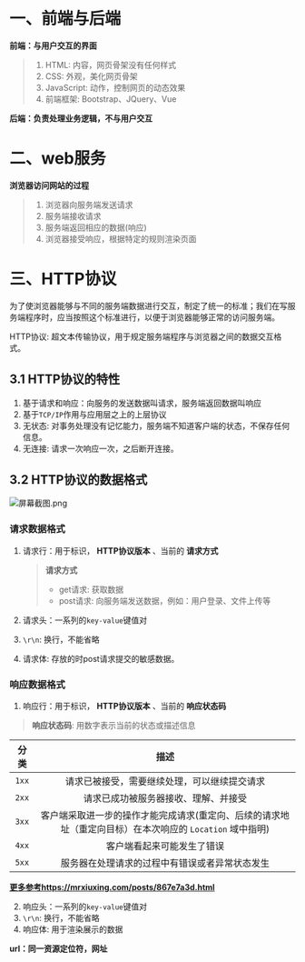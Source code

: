 # 一、前端与后端
**前端：与用户交互的界面** 
> 1. HTML: 内容，网页骨架没有任何样式
> 2. CSS: 外观，美化网页骨架
> 3. JavaScript: 动作，控制网页的动态效果
> 4. 前端框架: Bootstrap、JQuery、Vue

**后端：负责处理业务逻辑，不与用户交互** 

# 二、web服务
**浏览器访问网站的过程**
> 1. 浏览器向服务端发送请求
> 2. 服务端接收请求
> 3. 服务端返回相应的数据(响应)
> 4. 浏览器接受响应，根据特定的规则渲染页面

# 三、HTTP协议
为了使浏览器能够与不同的服务端数据进行交互，制定了统一的标准；我们在写服务端程序时，应当按照这个标准进行，以便于浏览器能够正常的访问服务端。

HTTP协议: 超文本传输协议，用于规定服务端程序与浏览器之间的数据交互格式。

## 3.1 HTTP协议的特性
1. 基于请求和响应：向服务的发送数据叫请求，服务端返回数据叫响应
2. 基于`TCP/IP`作用与应用层之上的上层协议
3. 无状态: 对事务处理没有记忆能力，服务端不知道客户端的状态，不保存任何信息。
4. 无连接: 请求一次响应一次，之后断开连接。

## 3.2 HTTP协议的数据格式
![](https://images.gitee.com/uploads/images/2020/1129/164421_5f654535_7841459.png "屏幕截图.png")
### 请求数据格式
1. 请求行：用于标识， **HTTP协议版本** 、当前的 **请求方式** 
    > **请求方式**
    > * get请求: 获取数据
    > * post请求: 向服务端发送数据，例如：用户登录、文件上传等

2. 请求头：一系列的`key-value`键值对
3. `\r\n`: 换行，不能省略
4. 请求体: 存放的时post请求提交的敏感数据。


### 响应数据格式

1. 响应行：用于标识， **HTTP协议版本** 、当前的 **响应状态码** 
> **响应状态码**: 用数字表示当前的状态或描述信息

|分类|描述|
|:---:|:---:|
|`1xx`|请求已被接受，需要继续处理，可以继续提交请求|
|`2xx`|请求已成功被服务器接收、理解、并接受|
|`3xx`|客户端采取进一步的操作才能完成请求(重定向、后续的请求地址（重定向目标）在本次响应的 `Location` 域中指明)|
|`4xx`|客户端看起来可能发生了错误|
|`5xx`|服务器在处理请求的过程中有错误或者异常状态发生|

**[更多参考](https://mrxiuxing.com/posts/867e7a3d.html)https://mrxiuxing.com/posts/867e7a3d.html**

2. 响应头：一系列的`key-value`键值对
3. `\r\n`: 换行，不能省略
4. 响应体: 用于渲染展示的数据

**url：同一资源定位符，网址**
















